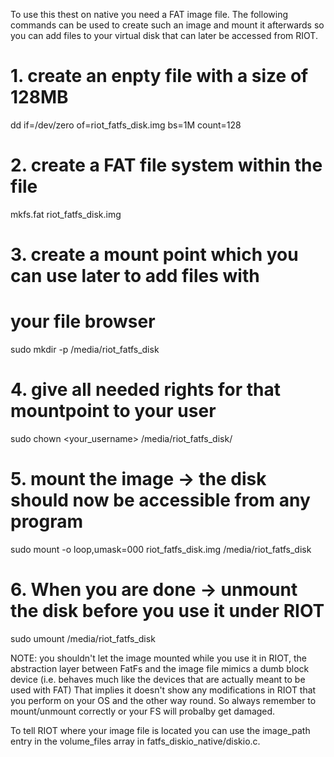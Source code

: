 To use this thest on native you need a FAT image file.
The following commands can be used to create such an image and mount it afterwards so you can add files to your virtual disk that can later be 
accessed from RIOT.

# 1. create an enpty file with a size of 128MB
dd if=/dev/zero of=riot_fatfs_disk.img bs=1M count=128

# 2. create a FAT file system within the file
mkfs.fat riot_fatfs_disk.img

# 3. create a mount point which you can use later to add files with 
#    your file browser
sudo mkdir -p /media/riot_fatfs_disk

# 4. give all needed rights for that mountpoint to your user 
sudo chown <your_username> /media/riot_fatfs_disk/

# 5. mount the image -> the disk should now be accessible from any program
sudo mount -o loop,umask=000 riot_fatfs_disk.img /media/riot_fatfs_disk

# 6. When you are done -> unmount the disk before you use it under RIOT
sudo umount /media/riot_fatfs_disk

NOTE: you shouldn't let the image mounted while you use it in RIOT, the abstraction layer between FatFs and the image file mimics a dumb block device
(i.e. behaves much like the devices that are actually meant to be used with FAT) That implies it doesn't show any modifications in RIOT that you perform on your OS and the other way round. So always remember to mount/unmount correctly or your FS will probalby get damaged.

To tell RIOT where your image file is located you can use the image_path entry in the volume_files array in fatfs_diskio_native/diskio.c.